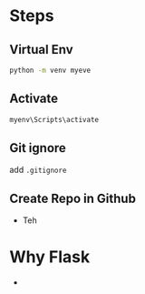 # Steps

## Virtual Env
```bash
python -m venv myeve
```

## Activate
```bash
myenv\Scripts\activate
```

## Git ignore
add `.gitignore`

## Create Repo in Github
- Teh 

# Why Flask
- 
